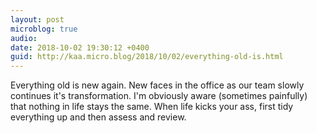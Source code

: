 ```yaml
---
layout: post
microblog: true
audio: 
date: 2018-10-02 19:30:12 +0400
guid: http://kaa.micro.blog/2018/10/02/everything-old-is.html
---
```

Everything old is new again. New faces in the office as our team slowly continues it's transformation. I'm obviously aware (sometimes painfully) that nothing in life stays the same. When life kicks your ass, first tidy everything up and then assess and review.
